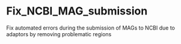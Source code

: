 # Fix_NCBI_MAG_submission
Fix automated errors during the submission of MAGs to NCBI due to adaptors by removing problematic regions
